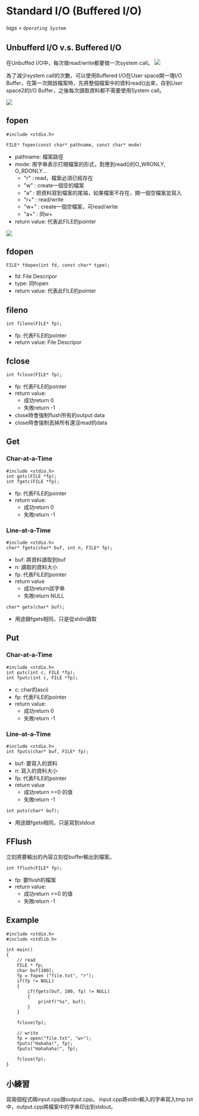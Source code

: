 # Standard I/O (Buffered I/O)
###### tags = `Operating System`

## Unbufferd I/O v.s. Buffered I/O

在Unbuffed I/O中，每次做read/write都要做一次system call。
![](https://i.imgur.com/a1ucVo4.png)

為了減少system call的次數，可以使用Buffered I/O在User space開一塊I/O Buffer，在第一次開啟檔案時，先將整個檔案中的資料read()出來，存到User space2的I/O Buffer，之後每次讀取資料都不需要使用System call。

![](https://i.imgur.com/5pRVlRQ.png)

## fopen

```cpp=1
#include <stdio.h>

FILE* fopen(const char* pathname, const char* mode)
```

* pathname: 檔案路徑
* mode: 用字串表示打開檔案的形式，對應到read()的O_WRONLY, O_RDONLY...
    * "r" : read，檔案必須已經存在
    * "w" : create一個空的檔案
    * "a" : 把資料寫到檔案的尾端，如果檔案不存在，開一個空檔案並寫入
    * "r+" : read/write
    * "w+" : create一個空檔案，可read/write
    * "a+" : 同w+
* return value: 代表此FILE的pointer

![](https://i.imgur.com/5SscPqW.png)

## fdopen

```cpp=1
FILE* fdopen(int fd, const char* type);
```

* fd: File Descripor
* type: 同fopen
* return value: 代表此FILE的pointer

## fileno

```cpp=1
int fileno(FILE* fp);
```

* fp: 代表FILE的pointer
* return value: File Descripor

## fclose

```cpp=1
int fclose(FILE* fp);
```

* fp: 代表FILE的pointer
* return value: 
    * 成功return 0
    * 失敗return -1
* close時會強制flush所有的output data
* close時會強制丟掉所有還沒read的data

## Get

### Char-at-a-Time

```cpp=1
#include <stdio.h>
int getc(FILE *fp);
int fgetc(FILE *fp);
```

* fp: 代表FILE的pointer
* return value: 
    * 成功return 0
    * 失敗return -1


### Line-at-a-Time

```cpp=1
#include <stdio.h>
char* fgets(char* buf, int n, FILE* fp);
```

* buf: 將資料讀取到buf
* n: 讀取的資料大小
* fp: 代表FILE的pointer
* return value
    * 成功return該字串
    * 失敗return NULL

```cpp=1
char* gets(char* buf);
```

* 用途跟fgets相同，只是從stdin讀取

## Put

### Char-at-a-Time

```cpp=1
#include <stdio.h>
int putc(int c, FILE *fp);
int fputc(int c, FILE *fp);
```

* c: char的ascii
* fp: 代表FILE的pointer
* return value: 
    * 成功return 0
    * 失敗return -1


### Line-at-a-Time

```cpp=1
#include <stdio.h>
int fputs(char* buf, FILE* fp);
```

* buf: 要寫入的資料
* n: 寫入的資料大小
* fp: 代表FILE的pointer
* return value
    * 成功return >=0 的值
    * 失敗return -1

```cpp=1
int puts(char* buf);
```

* 用途跟fgets相同，只是寫到stdout

## FFlush
立刻將要輸出的內容立刻從buffer輸出到檔案。

```cpp=1
int fflush(FILE* fp);
```

* fp: 要flush的檔案
* return value: 
    * 成功return >=0 的值
    * 失敗return -1

## Example

```cpp=1
#include <stdio.h>
#include <stdlib.h>

int main()
{
    // read
    FILE * fp;
    char buf[100];
    fp = fopen ("file.txt", "r");
    if(fp != NULL)
    {
        if(fgets(buf, 100, fp) != NULL)
        {
            printf("%s", buf);
        }
    }
    
    fclose(fp);
    
    // write
    fp = open("file.txt", "w+");
    fputs("Hahaha!", fp);
    fputs("Hahahaha!", fp);
    
    fclose(fp);
}
```

## 小練習
寫兩個程式碼input.cpp跟output.cpp。
input.cpp將stdin輸入的字串寫入tmp.txt中，output.cpp將檔案中的字串印出到stdout。